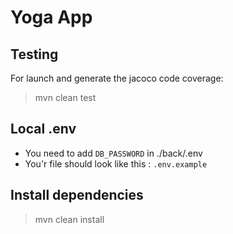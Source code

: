 # Yoga App

## Testing

For launch and generate the jacoco code coverage:

> mvn clean test

## Local .env

- You need to add `DB_PASSWORD` in ./back/.env
- You'r file should look like this : `.env.example`

## Install dependencies

> mvn clean install

